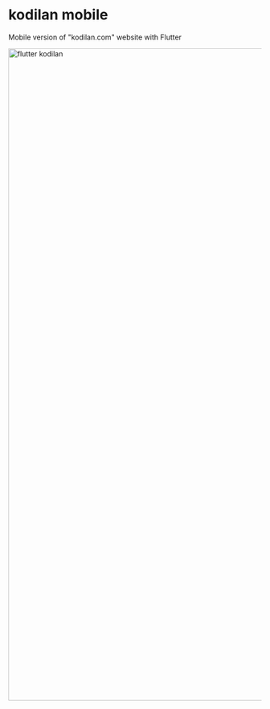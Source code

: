 # kodilan mobile

Mobile version of "kodilan.com" website with Flutter

<img width="1295" height="auto" alt="flutter kodilan" src="https://user-images.githubusercontent.com/61799852/101363572-9defba80-38b2-11eb-97ef-68d02d24390e.png">
